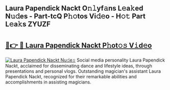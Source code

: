 ## Laura Papendick Nackt O𝚗𝚕yf𝚊ns L𝚎a𝚔ed N𝚞𝚍es - Part-tcQ P𝚑𝚘tos Vi𝚍𝚎o - H𝚘𝚝 Part L𝚎a𝚔s ZYUZF

# <h2><a href="http://kf27tf.oniu.top/?m=Laura+Papendick+Nackt">🔗👉 🔴 Laura Papendick Nackt P𝚑ot𝚘𝚜 V𝚒d𝚎o</a></h2>

[![Laura Papendick Nackt Nu𝚍e𝚜](https://i.imgur.com/0qMVB7G.gif)](http://kf27tf.oniu.top/?m=Laura+Papendick+Nackt)
Social media personality Laura Papendick Nackt, acclaimed for disseminating dance and lifestyle ideas, through presentations and personal vlogs. Outstanding magician's assistant Laura Papendick Nackt, recognized for their remarkable abilities and accomplishments in assisting magicians.  
